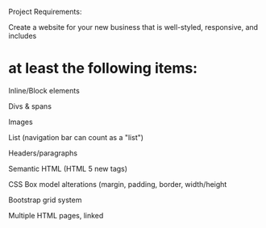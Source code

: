 Project Requirements: 

Create a website for your new business that is well-styled, responsive, and includes 

at least the following items:
===================


Inline/Block elements

Divs & spans

Images

List (navigation bar can count as a "list")

Headers/paragraphs

Semantic HTML (HTML 5 new tags)

CSS Box model alterations (margin, padding, border, width/height

Bootstrap grid system

Multiple HTML pages, linked
